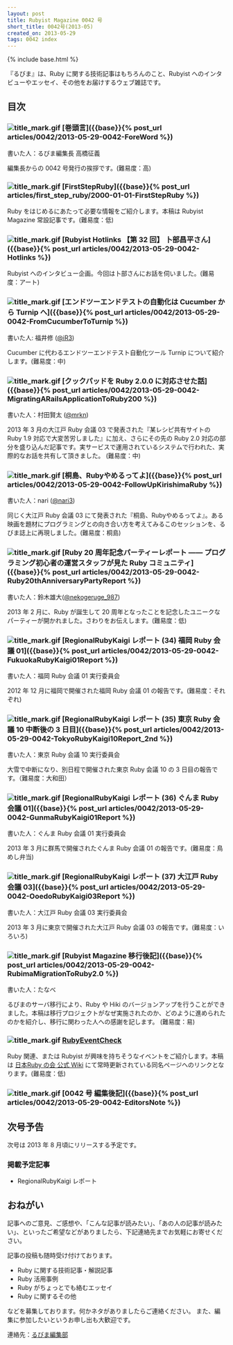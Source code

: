```yaml
---
layout: post
title: Rubyist Magazine 0042 号
short_title: 0042号(2013-05)
created_on: 2013-05-29
tags: 0042 index
---
```

{% include base.html %}


『るびま』は、Ruby に関する技術記事はもちろんのこと、Rubyist へのインタビューやエッセイ、その他をお届けするウェブ雑誌です。

## 目次

### ![title_mark.gif]({{base}}{{site.baseurl}}/images/title_mark.gif) [巻頭言]({{base}}{% post_url articles/0042/2013-05-29-0042-ForeWord %})

書いた人：るびま編集長 高橋征義

編集長からの 0042 号発行の挨拶です。(難易度：高)

### ![title_mark.gif]({{base}}{{site.baseurl}}/images/title_mark.gif) [FirstStepRuby]({{base}}{% post_url articles/first_step_ruby/2000-01-01-FirstStepRuby %})

Ruby をはじめるにあたって必要な情報をご紹介します。本稿は Rubyist Magazine 常設記事です。(難易度：低)

### ![title_mark.gif]({{base}}{{site.baseurl}}/images/title_mark.gif) [Rubyist Hotlinks 【第 32 回】 卜部昌平さん]({{base}}{% post_url articles/0042/2013-05-29-0042-Hotlinks %})

Rubyist へのインタビュー企画。今回は卜部さんにお話を伺いました。(難易度：アート)

### ![title_mark.gif]({{base}}{{site.baseurl}}/images/title_mark.gif) [エンドツーエンドテストの自動化は Cucumber から Turnip へ]({{base}}{% post_url articles/0042/2013-05-29-0042-FromCucumberToTurnip %})

書いた人: 福井修 ([@iR3](https://twitter.com/iR3))

Cucumber に代わるエンドツーエンドテスト自動化ツール Turnip について紹介します。(難易度：中)

### ![title_mark.gif]({{base}}{{site.baseurl}}/images/title_mark.gif) [クックパッドを Ruby 2.0.0 に対応させた話]({{base}}{% post_url articles/0042/2013-05-29-0042-MigratingARailsApplicationToRuby200 %})

書いた人：村田賢太 ([@mrkn](https://twitter.com/mrkn))

2013 年 3 月の大江戸 Ruby 会議 03 で発表された『某レシピ共有サイトの Ruby 1.9 対応で大変苦労しました』に加え、さらにその先の Ruby 2.0 対応の部分を盛り込んだ記事です。実サービスで運用されているシステムで行われた、実際的なお話を共有して頂きました。 (難易度：中)

### ![title_mark.gif]({{base}}{{site.baseurl}}/images/title_mark.gif) [桐島、Rubyやめるってよ]({{base}}{% post_url articles/0042/2013-05-29-0042-FollowUpKirishimaRuby %})

書いた人：nari ([@nari3](https://twitter.com/nari3))

同じく大江戸 Ruby 会議 03 にて発表された『桐島、Rubyやめるってよ』。ある映画を題材にプログラミングとの向き合い方を考えてみるこのセッションを、るびま誌上に再現しました。(難易度：桐島)

### ![title_mark.gif]({{base}}{{site.baseurl}}/images/title_mark.gif) [Ruby 20 周年記念パーティーレポート ―― プログラミング初心者の運営スタッフが見た Ruby コミュニティ]({{base}}{% post_url articles/0042/2013-05-29-0042-Ruby20thAnniversaryPartyReport %})

書いた人：鈴木雄大([@nekogeruge_987](http://twitter.com/nekogeruge_987))

2013 年 2 月に、Ruby が誕生して 20 周年となったことを記念したユニークなパーティーが開かれました。さわりをお伝えします。(難易度：低)

### ![title_mark.gif]({{base}}{{site.baseurl}}/images/title_mark.gif) [RegionalRubyKaigi レポート (34) 福岡 Ruby 会議 01]({{base}}{% post_url articles/0042/2013-05-29-0042-FukuokaRubyKaigi01Report %})

書いた人：福岡 Ruby 会議 01 実行委員会

2012 年 12 月に福岡で開催された福岡 Ruby 会議 01 の報告です。(難易度：それぞれ)

### ![title_mark.gif]({{base}}{{site.baseurl}}/images/title_mark.gif) [RegionalRubyKaigi レポート (35) 東京 Ruby 会議 10 中断後の 3 日目]({{base}}{% post_url articles/0042/2013-05-29-0042-TokyoRubyKaigi10Report_2nd %})

書いた人：東京 Ruby 会議 10 実行委員会

大雪で中断になり、別日程で開催された東京 Ruby 会議 10 の 3 日目の報告です。（難易度：大和田）

### ![title_mark.gif]({{base}}{{site.baseurl}}/images/title_mark.gif) [RegionalRubyKaigi レポート (36) ぐんま Ruby 会議 01]({{base}}{% post_url articles/0042/2013-05-29-0042-GunmaRubyKaigi01Report %})

書いた人：ぐんま Ruby 会議 01 実行委員会

2013 年 3 月に群馬で開催されたぐんま Ruby 会議 01 の報告です。(難易度：鳥めし弁当)

### ![title_mark.gif]({{base}}{{site.baseurl}}/images/title_mark.gif) [RegionalRubyKaigi レポート (37) 大江戸 Ruby 会議 03]({{base}}{% post_url articles/0042/2013-05-29-0042-OoedoRubyKaigi03Report %})

書いた人：大江戸 Ruby 会議 03 実行委員会

2013 年 3 月に東京で開催された大江戸 Ruby 会議 03 の報告です。(難易度：いろいろ)

### ![title_mark.gif]({{base}}{{site.baseurl}}/images/title_mark.gif) [Rubyist Magazine 移行後記]({{base}}{% post_url articles/0042/2013-05-29-0042-RubimaMigrationToRuby2.0 %})

書いた人：たなべ

るびまのサーバ移行により、Ruby や Hiki のバージョンアップを行うことができました。本稿は移行プロジェクトがなぜ実施されたのか、どのように進められたのかを紹介し、移行に関わった人への感謝を記します。 (難易度：易)

### ![title_mark.gif]({{base}}{{site.baseurl}}/images/title_mark.gif) [RubyEventCheck](https://github.com/ruby-no-kai/official/wiki/RubyEventCheck)

Ruby 関連、または Rubyist が興味を持ちそうなイベントをご紹介します。本稿は [日本Ruby の会 公式 Wiki](https://github.com/ruby-no-kai/official/wiki) にて常時更新されている同名ページへのリンクとなります。(難易度：低)

### ![title_mark.gif]({{base}}{{site.baseurl}}/images/title_mark.gif) [0042 号 編集後記]({{base}}{% post_url articles/0042/2013-05-29-0042-EditorsNote %})

## 次号予告

次号は 2013 年 8 月頃にリリースする予定です。

### 掲載予定記事

* RegionalRubyKaigi レポート


## おねがい

記事へのご意見、ご感想や、「こんな記事が読みたい」、「あの人の記事が読みたい」、といったご希望などがありましたら、下記連絡先までお気軽にお寄せください。

記事の投稿も随時受け付けております。

* Ruby に関する技術記事・解説記事
* Ruby 活用事例
* Ruby がちょっとでも絡むエッセイ
* Ruby に関するその他


などを募集しております。何かネタがありましたらご連絡ください。
また、編集に参加したいというお申し出も大歓迎です。

連絡先：[るびま編集部](mailto:magazine@ruby-no-kai.org)


